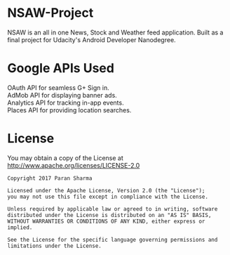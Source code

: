 # NSAW-Project
NSAW is an all in one News, Stock and Weather feed application.  Built as a final project for Udacity's Android Developer Nanodegree.

# Google APIs Used
OAuth API for seamless G+ Sign in.
<br>AdMob API for displaying banner ads.
<br>Analytics API for tracking in-app events.
<br>Places API for providing location searches.


# License
You may obtain a copy of the License at http://www.apache.org/licenses/LICENSE-2.0

    Copyright 2017 Paran Sharma
    
    Licensed under the Apache License, Version 2.0 (the "License");
    you may not use this file except in compliance with the License.
    
    Unless required by applicable law or agreed to in writing, software
    distributed under the License is distributed on an "AS IS" BASIS,
    WITHOUT WARRANTIES OR CONDITIONS OF ANY KIND, either express or implied.
    
    See the License for the specific language governing permissions and
    limitations under the License.
